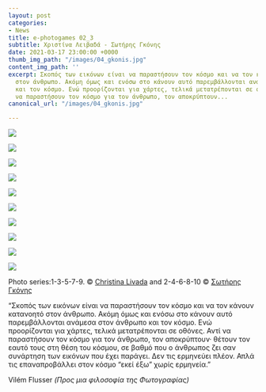 ```yaml
---
layout: post
categories:
- News
title: e-photogames 02_3
subtitle: Χριστίνα Λειβαδά - Σωτήρης Γκόνης
date: 2021-03-17 23:00:00 +0000
thumb_img_path: "/images/04_gkonis.jpg"
content_img_path: ''
excerpt: Σκοπός των εικόνων είναι να παραστήσουν τον κόσμο και να τον κάνουν κατανοητό
  στον άνθρωπο. Ακόμη όμως και ενόσω στο κάνουν αυτό παρεμβάλλονται ανάμεσα στον άνθρωπο
  και τον κόσμο. Ενώ προορίζονται για χάρτες, τελικά μετατρέπονται σε οθόνες. Αντί
  να παραστήσουν τον κόσμο για τον άνθρωπο, τον αποκρύπτουν...
canonical_url: "/images/04_gkonis.jpg"

---
```

![](/images/01_livada.jpg)

![](/images/02_gkonis.jpg)

![](/images/03_livada.jpg)

![](/images/04_gkonis.jpg)

![](/images/05_livada.jpg)

![](/images/06_gkonis.jpg)

![](/images/07_livada.jpg)

![](/images/08_gkonis.jpg)

![](/images/09_livada.jpg)

![](/images/10_gkonis.jpg)

Photo series:1-3-5-7-9. © <a href="https://www.facebook.com/christina.livada" target="blank">Christina Livada</a> and  2-4-6-8-10 © <a href="https://www.facebook.com/profile.php?id=550912249" target="blank">Σωτήρης Γκόνης</a>

“Σκοπός των εικόνων είναι να παραστήσουν τον κόσμο και να τον κάνουν κατανοητό στον άνθρωπο. Ακόμη όμως και ενόσω στο κάνουν αυτό παρεμβάλλονται ανάμεσα στον άνθρωπο και τον κόσμο. Ενώ προορίζονται για χάρτες, τελικά μετατρέπονται σε οθόνες. Αντί να παραστήσουν τον κόσμο για τον άνθρωπο, τον αποκρύπτουν· θέτουν τον εαυτό τους στη θέση του κόσμου, σε βαθμό που ο άνθρωπος ζει σαν συνάρτηση των εικόνων που έχει παράγει. Δεν τις ερμηνεύει πλέον. Απλά τις επαναπροβάλλει στον κόσμο “εκεί έξω” χωρίς ερμηνεία.”

Vilém Flusser _(Προς μια φιλοσοφία της Φωτογραφίας)_
